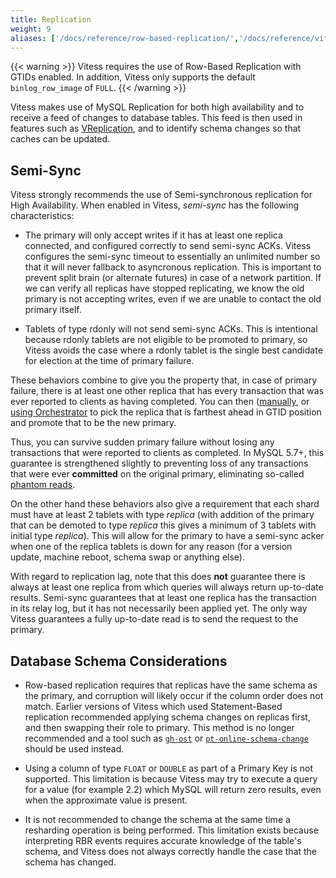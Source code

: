 ```yaml
---
title: Replication
weight: 9
aliases: ['/docs/reference/row-based-replication/','/docs/reference/vitess-replication/','/docs/reference/mysql-replication/']
---
```


{{< warning >}}
Vitess requires the use of Row-Based Replication with GTIDs enabled. In addition, Vitess only supports the default `binlog_row_image` of `FULL`.
{{< /warning >}}

Vitess makes use of MySQL Replication for both high availability and to receive a feed of changes to database tables. This feed is then used in features such as [VReplication](../../vreplication), and to identify schema changes so that caches can be updated.

## Semi-Sync

Vitess strongly recommends the use of Semi-synchronous replication for High Availability. When enabled in Vitess, _semi-sync_ has the following characteristics:

* The primary will only accept writes if it has at least one replica connected, and configured correctly to send semi-sync ACKs. Vitess configures the semi-sync timeout to essentially an unlimited number so that it will never fallback to asyncronous replication. This is important to prevent split brain (or alternate futures) in case of a network partition. If we can verify all replicas have stopped replicating, we know the old primary is not accepting writes, even if we are unable to contact the old primary itself.

* Tablets of type rdonly will not send semi-sync ACKs. This is intentional because rdonly tablets are not eligible to be promoted to primary, so Vitess avoids the case where a rdonly tablet is the single best candidate for election at the time of primary failure.

These behaviors combine to give you the property that, in case of primary failure, there is at least one other replica that has every transaction that was ever reported to clients as having completed. You can then ([manually](../../programs/vtctl/#emergencyreparentshard), or [using Orchestrator](../../../user-guides/configuration-advanced/integration-with-orchestrator/) to pick the replica that is farthest ahead in GTID position and promote that to be the new primary.

Thus, you can survive sudden primary failure without losing any transactions that were reported to clients as completed. In MySQL 5.7+, this guarantee is strengthened slightly to preventing loss of any transactions that were ever **committed** on the original primary, eliminating so-called [phantom reads](http://bugs.mysql.com/bug.php?id=62174).

On the other hand these behaviors also give a requirement that each shard must have at least 2 tablets with type *replica* (with addition of the primary that can be demoted to type *replica* this gives a minimum of 3 tablets with initial type *replica*). This will allow for the primary to have a semi-sync acker when one of the replica tablets is down for any reason (for a version update, machine reboot, schema swap or anything else).

With regard to replication lag, note that this does **not** guarantee there is always at least one replica from which queries will always return up-to-date results. Semi-sync guarantees that at least one replica has the transaction in its relay log, but it has not necessarily been applied yet. The only way Vitess guarantees a fully up-to-date read is to send the request to the primary.

## Database Schema Considerations

* Row-based replication requires that replicas have the same schema as the primary, and corruption will likely occur if the column order does not match. Earlier versions of Vitess which used Statement-Based replication recommended applying schema changes on replicas first, and then swapping their role to primary. This method is no longer recommended and a tool such as [`gh-ost`](https://github.com/github/gh-ost) or [`pt-online-schema-change`](https://www.percona.com/doc/percona-toolkit/LATEST/pt-online-schema-change.html) should be used instead.

* Using a column of type `FLOAT` or `DOUBLE` as part of a Primary Key is not supported. This limitation is because Vitess may try to execute a query for a value (for example 2.2) which MySQL will return zero results, even when the approximate value is present.

* It is not recommended to change the schema at the same time a resharding operation is being performed. This limitation exists because interpreting RBR events requires accurate knowledge of the table's schema, and Vitess does not always correctly handle the case that the schema has changed.
